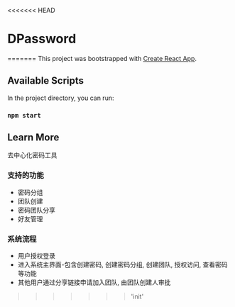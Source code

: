 <<<<<<< HEAD
# DPassword
=======
This project was bootstrapped with [Create React App](https://github.com/facebook/create-react-app).

## Available Scripts

In the project directory, you can run:

### `npm start`


## Learn More
去中心化密码工具

### 支持的功能
- 密码分组
- 团队创建
- 密码团队分享
- 好友管理

### 系统流程
- 用户授权登录
- 进入系统主界面-包含创建密码, 创建密码分组, 创建团队, 授权访问, 查看密码等功能
- 其他用户通过分享链接申请加入团队, 由团队创建人审批
>>>>>>> 'init'
